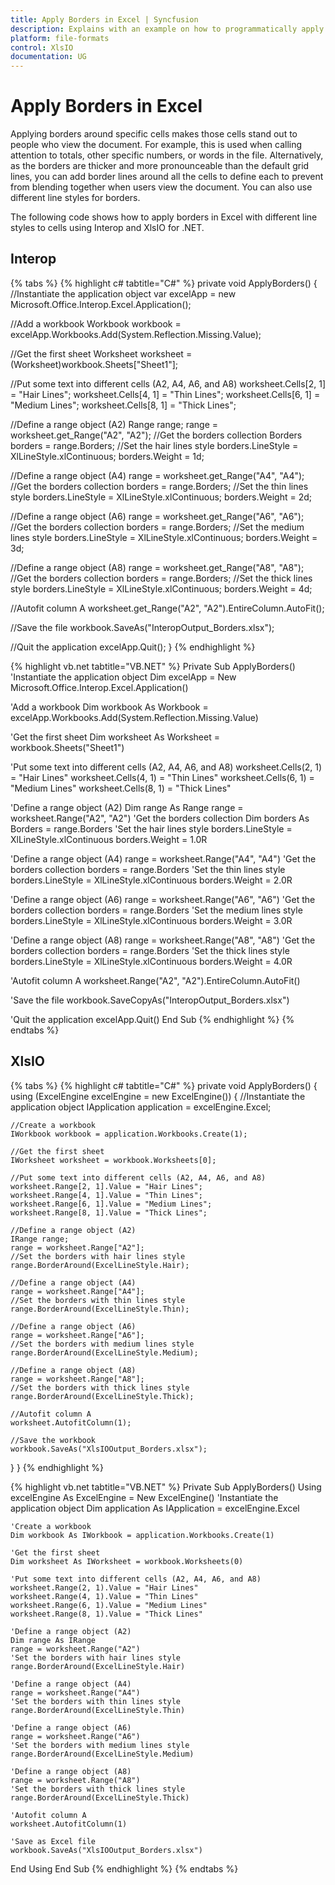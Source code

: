 ```yaml
---
title: Apply Borders in Excel | Syncfusion
description: Explains with an example on how to programmatically apply borders in Excel with different line styles using Interop and XlsIO.
platform: file-formats
control: XlsIO
documentation: UG
---
```


# Apply Borders in Excel

Applying borders around specific cells makes those cells stand out to people who view the document. For example, this is used when calling attention to totals, other specific numbers, or words in the file. Alternatively, as the borders are thicker and more pronounceable than the default grid lines, you can add border lines around all the cells to define each to prevent from blending together when users view the document. You can also use different line styles for borders.

The following code shows how to apply borders in Excel with different line styles to cells using Interop and XlsIO for .NET.

## Interop

{% tabs %}
{% highlight c# tabtitle="C#" %}
private void ApplyBorders()
{
  //Instantiate the application object
  var excelApp = new Microsoft.Office.Interop.Excel.Application();

  //Add a workbook
  Workbook workbook = excelApp.Workbooks.Add(System.Reflection.Missing.Value);

  //Get the first sheet
  Worksheet worksheet = (Worksheet)workbook.Sheets["Sheet1"];

  //Put some text into different cells (A2, A4, A6, and A8)
  worksheet.Cells[2, 1] = "Hair Lines";
  worksheet.Cells[4, 1] = "Thin Lines";
  worksheet.Cells[6, 1] = "Medium Lines";
  worksheet.Cells[8, 1] = "Thick Lines";

  //Define a range object (A2)
  Range range;
  range = worksheet.get_Range("A2", "A2");
  //Get the borders collection
  Borders borders = range.Borders;
  //Set the hair lines style
  borders.LineStyle = XlLineStyle.xlContinuous;
  borders.Weight = 1d;

  //Define a range object (A4)
  range = worksheet.get_Range("A4", "A4");
  //Get the borders collection
  borders = range.Borders;
  //Set the thin lines style
  borders.LineStyle = XlLineStyle.xlContinuous;
  borders.Weight = 2d;

  //Define a range object (A6)
  range = worksheet.get_Range("A6", "A6");
  //Get the borders collection
  borders = range.Borders;
  //Set the medium lines style
  borders.LineStyle = XlLineStyle.xlContinuous;
  borders.Weight = 3d;

  //Define a range object (A8)
  range = worksheet.get_Range("A8", "A8");
  //Get the borders collection
  borders = range.Borders;
  //Set the thick lines style
  borders.LineStyle = XlLineStyle.xlContinuous;
  borders.Weight = 4d;

  //Autofit column A
  worksheet.get_Range("A2", "A2").EntireColumn.AutoFit();

  //Save the file
  workbook.SaveAs("InteropOutput_Borders.xlsx");

  //Quit the application
  excelApp.Quit();
}
{% endhighlight %}

{% highlight vb.net tabtitle="VB.NET" %}
Private Sub ApplyBorders()
  'Instantiate the application object
  Dim excelApp = New Microsoft.Office.Interop.Excel.Application()

  'Add a workbook
  Dim workbook As Workbook = excelApp.Workbooks.Add(System.Reflection.Missing.Value)

  'Get the first sheet
  Dim worksheet As Worksheet = workbook.Sheets("Sheet1")

  'Put some text into different cells (A2, A4, A6, and A8)
  worksheet.Cells(2, 1) = "Hair Lines"
  worksheet.Cells(4, 1) = "Thin Lines"
  worksheet.Cells(6, 1) = "Medium Lines"
  worksheet.Cells(8, 1) = "Thick Lines"

  'Define a range object (A2)
  Dim range As Range
  range = worksheet.Range("A2", "A2")
  'Get the borders collection
  Dim borders As Borders = range.Borders
  'Set the hair lines style
  borders.LineStyle = XlLineStyle.xlContinuous
  borders.Weight = 1.0R

  'Define a range object (A4)
  range = worksheet.Range("A4", "A4")
  'Get the borders collection
  borders = range.Borders
  'Set the thin lines style
  borders.LineStyle = XlLineStyle.xlContinuous
  borders.Weight = 2.0R

  'Define a range object (A6)
  range = worksheet.Range("A6", "A6")
  'Get the borders collection
  borders = range.Borders
  'Set the medium lines style
  borders.LineStyle = XlLineStyle.xlContinuous
  borders.Weight = 3.0R

  'Define a range object (A8)
  range = worksheet.Range("A8", "A8")
  'Get the borders collection
  borders = range.Borders
  'Set the thick lines style
  borders.LineStyle = XlLineStyle.xlContinuous
  borders.Weight = 4.0R

  'Autofit column A
  worksheet.Range("A2", "A2").EntireColumn.AutoFit()

  'Save the file
  workbook.SaveCopyAs("InteropOutput_Borders.xlsx")

  'Quit the application
  excelApp.Quit()
End Sub
{% endhighlight %}
{% endtabs %}

## XlsIO

{% tabs %}
{% highlight c# tabtitle="C#" %}
private void ApplyBorders()
{
  using (ExcelEngine excelEngine = new ExcelEngine())
  {
    //Instantiate the application object
    IApplication application = excelEngine.Excel;

    //Create a workbook
    IWorkbook workbook = application.Workbooks.Create(1);

    //Get the first sheet
    IWorksheet worksheet = workbook.Worksheets[0];

    //Put some text into different cells (A2, A4, A6, and A8)
    worksheet.Range[2, 1].Value = "Hair Lines";
    worksheet.Range[4, 1].Value = "Thin Lines";
    worksheet.Range[6, 1].Value = "Medium Lines";
    worksheet.Range[8, 1].Value = "Thick Lines";

    //Define a range object (A2)
    IRange range;
    range = worksheet.Range["A2"];
    //Set the borders with hair lines style
    range.BorderAround(ExcelLineStyle.Hair);

    //Define a range object (A4)
    range = worksheet.Range["A4"];
    //Set the borders with thin lines style
    range.BorderAround(ExcelLineStyle.Thin);

    //Define a range object (A6)
    range = worksheet.Range["A6"];
    //Set the borders with medium lines style
    range.BorderAround(ExcelLineStyle.Medium);

    //Define a range object (A8)
    range = worksheet.Range["A8"];
    //Set the borders with thick lines style
    range.BorderAround(ExcelLineStyle.Thick);

    //Autofit column A
    worksheet.AutofitColumn(1);

    //Save the workbook
    workbook.SaveAs("XlsIOOutput_Borders.xlsx");
  }
}
{% endhighlight %}

{% highlight vb.net tabtitle="VB.NET" %}
Private Sub ApplyBorders()
  Using excelEngine As ExcelEngine = New ExcelEngine()
    'Instantiate the application object
    Dim application As IApplication = excelEngine.Excel

    'Create a workbook
    Dim workbook As IWorkbook = application.Workbooks.Create(1)

    'Get the first sheet
    Dim worksheet As IWorksheet = workbook.Worksheets(0)

    'Put some text into different cells (A2, A4, A6, and A8)
    worksheet.Range(2, 1).Value = "Hair Lines"
    worksheet.Range(4, 1).Value = "Thin Lines"
    worksheet.Range(6, 1).Value = "Medium Lines"
    worksheet.Range(8, 1).Value = "Thick Lines"

    'Define a range object (A2)
    Dim range As IRange
    range = worksheet.Range("A2")
    'Set the borders with hair lines style
    range.BorderAround(ExcelLineStyle.Hair)

    'Define a range object (A4)
    range = worksheet.Range("A4")
    'Set the borders with thin lines style
    range.BorderAround(ExcelLineStyle.Thin)

    'Define a range object (A6)
    range = worksheet.Range("A6")
    'Set the borders with medium lines style
    range.BorderAround(ExcelLineStyle.Medium)

    'Define a range object (A8)
    range = worksheet.Range("A8")
    'Set the borders with thick lines style
    range.BorderAround(ExcelLineStyle.Thick)

    'Autofit column A
    worksheet.AutofitColumn(1)

    'Save as Excel file
    workbook.SaveAs("XlsIOOutput_Borders.xlsx")
  End Using
End Sub
{% endhighlight %}
{% endtabs %}
